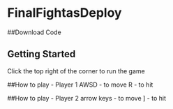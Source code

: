 # FinalFightasDeploy
##Download Code

## Getting Started
Click the top right of the corner to run the game

##How to play - Player 1
AWSD - to move 
R - to hit 

##How to play - Player 2
arrow keys - to move 
] - to hit
